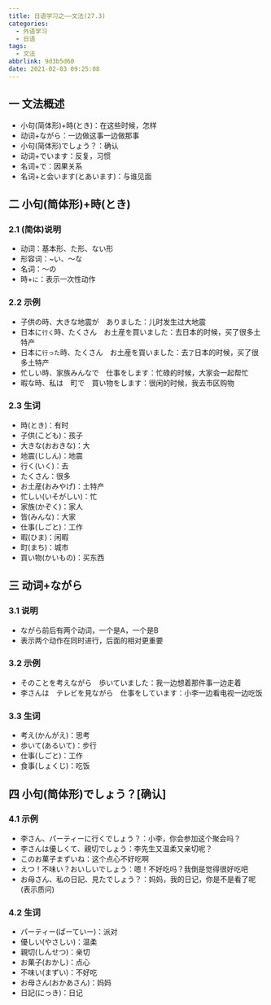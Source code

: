 ```yaml
---
title: 日语学习之——文法(27.3)
categories:
  - 外语学习
  - 日语
tags:
  - 文法
abbrlink: 9d3b5d60
date: 2021-02-03 09:25:08
---
```

## 一 文法概述

* 小句(简体形)+時(とき)：在这些时候，怎样
* 动词+ながら：一边做这事一边做那事
* 小句(简体形)でしょう？：确认
* 动词+でいます：反复，习惯
* 名词+で：因果关系
* 名词+と会います(とあいます)：与谁见面

<!--more-->

## 二 小句(简体形)+時(とき)

### 2.1 (简体)说明

* 动词：基本形、た形、ない形
* 形容词：~い、～な
* 名词：～の
* 時+`に`：表示一次性动作

### 2.2 示例

* 子供の時、大きな地震が　ありました：儿时发生过大地震
* 日本に`行く`時、たくさん　お土産を買いました：去日本的时候，买了很多土特产
* 日本に`行った`時、たくさん　お土産を買いました：去`了`日本的时候，买了很多土特产
* 忙しい時、家族みんなで　仕事をします：忙碌的时候，大家会一起帮忙
* 暇な時、私は　町で　買い物をします：很闲的时候，我去市区购物

### 2.3 生词

* 時(とき)：有时
* 子供(こども)：孩子
* 大きな(おおきな)：大
* 地震(じしん)：地震
* 行く(いく)：去
* たくさん：很多
* お土産(おみやげ)：土特产
* 忙しい(いそがしい)：忙
* 家族(かぞく)：家人
* 皆(みんな)：大家
* 仕事(しごと)：工作
* 暇(ひま)：闲暇
* 町(まち)：城市
* 買い物(かいもの)：买东西

## 三 动词+ながら

### 3.1 说明

* ながら前后有两个动词，一个是A，一个是B
* 表示两个动作在同时进行，后面的相对更重要

### 3.2 示例

* そのことを考えながら　歩いていました：我一边想着那件事一边走着
* 李さんは　テレビを見ながら　仕事をしています：小李一边看电视一边吃饭

### 3.3 生词

* 考え(かんがえ)：思考
* 歩いて(あるいて)：步行
* 仕事(しごと)：工作
* 食事(しょくじ)：吃饭

## 四 小句(简体形)でしょう？[确认]

### 4.1 示例

* 李さん、パーティーに行くでしょう？：小李，你会参加这个聚会吗？
* 李さんは優しくて、親切でしょう：李先生又温柔又亲切呢？
* このお菓子まずいね：这个点心不好吃啊
* えつ！不味い？おいしいでしょう：嗯！不好吃吗？我倒是觉得很好吃吧
* お母さん、私の日記、見たでしょう？：妈妈，我的日记，你是不是看了呢(表示质问)

### 4.2 生词

* パーティー(ぱーていー)：派对
* 優しい(やさしい)：温柔
* 親切(しんせつ)：亲切
* お菓子(おかし)：点心
* 不味い(まずい)：不好吃
* お母さん(おかあさん)：妈妈
* 日記(にっき)：日记